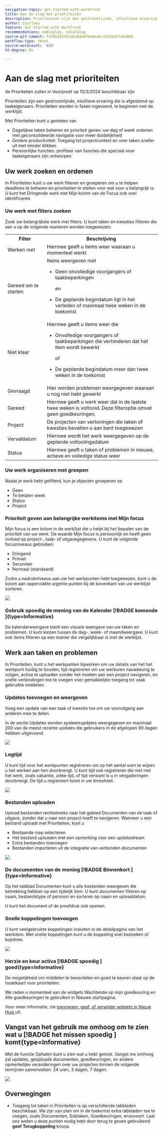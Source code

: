 ```yaml
---
navigation-topic: get-started-with-workfront
title: Aan de slag met prioriteiten
description: Prioriteiten zijn een gestroomlijnde, intuïtieve ervaring die is afgestemd op taakeigenaars.
author: Courtney
feature: Get Started with Workfront
recommendations: noDisplay, noCatalog
source-git-commit: fa7bb26215caba62edfbe8eabc15526427abd0b8
workflow-type: tm+mt
source-wordcount: '820'
ht-degree: 0%

---
```



# Aan de slag met prioriteiten

<span class="preview"> de Prioriteiten zullen in Voorproef op 10/3/2024 </span> beschikbaar zijn

Prioriteiten zijn een gestroomlijnde, intuïtieve ervaring die is afgestemd op taakeigenaars. Prioriteiten worden in fasen ingevoerd, te beginnen met de werklijst.

Met Prioriteiten kunt u genieten van

* Dagelijkse taken beheren en prioriteit geven: uw dag of week ordenen met geconsolideerde navigatie voor meer duidelijkheid
* Grotere productiviteit: Toegang tot projectcontext en voer taken sneller uit met minder klikken
* Persoonlijke functies: profiteer van functies die speciaal voor taakeigenaars zijn ontworpen

## Uw werk zoeken en ordenen

In Prioriteiten kunt u uw werk filteren en groeperen om u te helpen deadlines te beheren en prioriteiten te stellen voor wat voor u belangrijk is. U kunt het Dringende werk met Mijn kolom van de Focus ook snel identificeren.

### Uw werk met filters zoeken

Zoek uw belangrijkste werk met filters. U kunt taken en kwesties filteren die aan u op de volgende manieren worden toegewezen:

<table>
  <tbody>
   <tr>
   <th>Filter</th>
   <th>Beschrijving</th>
   </tr>
    <tr>
      <td>Werken met</td>
      <td>Hiermee geeft u items weer waaraan u momenteel werkt</td>
    </tr>
    <tr>
      <td>Gereed om te starten</td>
      <td>Items weergeven met 
      <ul>
      <li>Geen onvolledige voorgangers of taakbeperkingen</li>
      <p>en</p>
      <li>De geplande begindatum ligt in het verleden of maximaal twee weken in de toekomst</li>
      </ul>
      </td>
    </tr>
    <tr>
      <td>Niet klaar</td>
      <td>Hiermee geeft u items weer die
       <ul>
      <li>Onvolledige voorgangers of taakbeperkingen die verhinderen dat het item wordt bewerkt</li>
      <p>of</p>
      <li>De geplande begindatum meer dan twee weken in de toekomst</li>
      </ul>
       </td>
    </tr>
    <tr>
      <td>Gevraagd</td>
      <td>Hier worden problemen weergegeven waaraan u nog niet hebt gewerkt</td>
    </tr>
      <td>Gereed</td>
      <td>Hiermee geeft u werk weer dat in de laatste twee weken is voltooid. Deze filteroptie omvat geen goedkeuringen.</td>
    </tr>
    <tr>
    <td>Project</td>
    <td>De projecten van vertoningen die taken of kwesties bevatten u aan bent toegewezen</td>
    </tr>
    <tr>
    <td>Vervaldatum</td>
    <td>Hiermee wordt het werk weergegeven op de geplande voltooiingsdatum</td>
    </tr>
    <tr>
    <td>Status</td>
    <td>Hiermee geeft u taken of problemen in nieuwe, actieve en volledige status weer</td>
    </tr>
  </tbody>
</table>

### Uw werk organiseren met groepen

Nadat je werk hebt gefilterd, kun je objecten groeperen op

* Geen
* Te betalen week
* Status
* Project

<!--For more information, see [Find and organize your work in Priorities]().-->

### Prioriteit geven aan belangrijke werkitems met Mijn focus

Mijn focus is een kolom in de werklijst die u helpt bij het bepalen van de prioriteit van uw werk. De waarde Mijn focus is persoonlijk en heeft geen invloed op project-, taak- of uitgavegegevens. U kunt de volgende focusniveaus gebruiken:

* Dringend
* Primair
* Secundair
* Normaal (standaard)

Zodra u nadrukniveaus aan uw het werkpunten hebt toegewezen, kunt u de kolom aan oppervlakte urgente punten bij de bovenkant van uw werklijst sorteren.

<!--For more information, see [Prioritize important work items with My Focus]().-->

![](assets/my-focus-column.png)

### Gebruik spoedig de mening van de Kalender [!BADGE  komende ]{type=Informative}

De kalenderweergave biedt een visuele weergave van uw taken en problemen. U kunt kiezen tussen de dag-, week- of maandweergave. U kunt ook items filteren op een manier die vergelijkbaar is met de werklijst.

## Werk aan taken en problemen

In Prioriteiten, kunt u het werkpunten bijwerken om uw details van het het werkpunt huidig te houden, tijd registreren om uw werkuren nauwkeurig te volgen, activa te uploaden zonder het moeten aan een project navigeren, en snelle verbindingen toe te voegen voor gemakkelijke toegang tot vaak gebruikte middelen.

### Updates toevoegen en weergeven

Voeg een update van een taak of kwestie toe om uw vooruitgang aan anderen mee te delen.

In de sectie Updates worden systeemupdates weergegeven en maximaal 200 van de meest recente updates die gebruikers in de afgelopen 90 dagen hebben uitgevoerd.

<!--For more information, see [Add and view updates in Priorities]().-->

![](assets/new-update.png)

### Logtijd

U kunt tijd voor het werkpunten registreren om op het aantal uren te wijzen u het werken aan hen doorbrengt. U kunt tijd ook registreren die niet met het werk, zoals vakantie, zieke tijd, of tijd verwant is u in vergaderingen doorbrengt. De tijd u registreert toont in uw timesheet.

<!--For more information, see [Log time in Priorities]().-->

![](assets/log-time.png)

### Bestanden uploaden

Upload bestanden rechtstreeks naar het gebied Documenten van de taak of uitgave, zonder dat u naar een project hoeft te navigeren. Wanneer u een bestand uploadt met Prioriteiten, kunt u

* Bestaande map selecteren
* Het bestand uploaden met een opmerking voor een updatestream
* Extra bestanden toevoegen
* Bestanden importeren uit de integratie van verbonden documenten

<!--For more information, see [Upload files in Priorities]().-->

![](assets/upload-file.png)

### De documenten van de mening [!BADGE  Binnenkort ]{type=Informative}

Op het tabblad Documenten kunt u alle bestanden weergeven die betrekking hebben op een tijdelijk item. U kunt documenten filteren op naam, bestandstype of persoon en sorteren op naam en uploaddatum.

U kunt het document of de proefdruk ook openen.

### Snelle koppelingen toevoegen

U kunt veelgebruikte koppelingen insluiten in de detailpagina van het werkitem. Met snelle koppelingen kunt u de koppeling snel bezoeken of kopiëren.

![](assets/quick-links.png)

<!--For more information, see [Add and manage quick links in Priorities]().-->

### Herzie en keur activa [!BADGE  spoedig ] goed{type=Informative}

De mogelijkheid om middelen te beoordelen en goed te keuren staat op de routekaart voor prioriteiten.

We raden u momenteel aan de widgets Wachtende op mijn goedkeuring en Alle goedkeuringen te gebruiken in Nieuwe startpagina.

Voor meer informatie, zie [ toevoegen, geef, of verwijder widgets in Nieuw Huis ](/help/quicksilver/workfront-basics/using-home/new-home/add-edit-remove-widgets-in-new-home.md) uit.


## Vangst van het gebruik me omhoog om te zien wat u [!BADGE  het missen spoedig ] komt{type=Informative}

Met de functie Ophalen kunt u zien wat u hebt gemist. Vangst me omhoog zal updates, geüploade documenten, goedkeuringen, en andere opmerkelijke veranderingen over uw projecten binnen de volgende termijnen samenvatten: 24 uren, 3 dagen, 7 dagen.


![](assets/catch-me-up.png)

## Overwegingen

* Toegang tot taken in Prioriteiten is op verschillende tabbladen beschikbaar. We zijn van plan om in de toekomst extra tabbladen toe te voegen, zoals Documenten, Subtaken, Goedkeuringen, enzovoort. Laat ons weten u deze punten nodig hebt door terug te geven gebruikend **geef Terugkoppeling** knoop.



